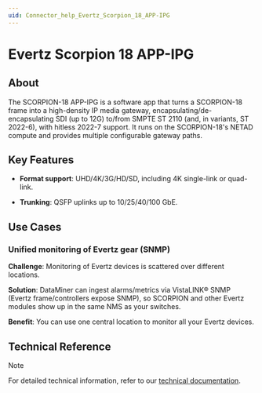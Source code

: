 ```yaml
---
uid: Connector_help_Evertz_Scorpion_18_APP-IPG
---
```


# Evertz Scorpion 18 APP-IPG

## About

The SCORPION-18 APP-IPG is a software app that turns a SCORPION-18 frame into a high-density IP media gateway, encapsulating/de-encapsulating SDI (up to 12G) to/from SMPTE ST 2110 (and, in variants, ST 2022-6), with hitless 2022-7 support. It runs on the SCORPION-18's NETAD compute and provides multiple configurable gateway paths.

## Key Features

- **Format support**: UHD/4K/3G/HD/SD, including 4K single-link or quad-link.

- **Trunking**: QSFP uplinks up to 10/25/40/100 GbE.

## Use Cases

### Unified monitoring of Evertz gear (SNMP)

**Challenge**: Monitoring of Evertz devices is scattered over different locations.

**Solution**: DataMiner can ingest alarms/metrics via VistaLINK® SNMP (Evertz frame/controllers expose SNMP), so SCORPION and other Evertz modules show up in the same NMS as your switches.

**Benefit**: You can use one central location to monitor all your Evertz devices.

## Technical Reference

> [!NOTE]
> For detailed technical information, refer to our [technical documentation](xref:Connector_help_Evertz_Scorpion_18_APP-IPG_Technical).
